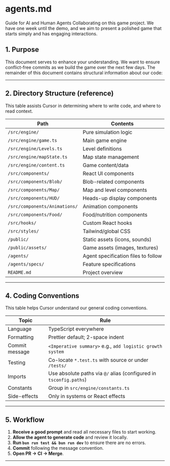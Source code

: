# agents.md

Guide for AI and Human Agents Collaborating on this game project. We have one week until the demo, and we aim to present a polished game that starts simply and has engaging interactions.

## 1. Purpose

This document serves to enhance your understanding. We want to ensure conflict-free commits as we build the game over the next few days. The remainder of this document contains structural information about our code:

---

## 2. Directory Structure (reference)

This table assists Cursor in determining where to write code, and where to read context.

| Path                          | Contents                            |
| ----------------------------- | ----------------------------------- |
| `/src/engine/`                | Pure simulation logic               |
| `/src/engine/game.ts`         | Main game engine                    |
| `/src/engine/Levels.ts`       | Level definitions                   |
| `/src/engine/mapState.ts`     | Map state management                |
| `/src/engine/content.ts`      | Game content/data                   |
| `/src/components/`            | React UI components                 |
| `/src/components/Blob/`       | Blob-related components             |
| `/src/components/Map/`        | Map and level components            |
| `/src/components/HUD/`        | Heads-up display components         |
| `/src/components/Animations/` | Animation components                |
| `/src/components/Food/`       | Food/nutrition components           |
| `/src/hooks/`                 | Custom React hooks                  |
| `/src/styles/`                | Tailwind/global CSS                 |
| `/public/`                    | Static assets (icons, sounds)       |
| `/public/assets/`             | Game assets (images, textures)      |
| `/agents/`                    | Agent specification files to follow |
| `/agents/specs/`              | Feature specifications              |
| `README.md`                   | Project overview                    |

---

## 4. Coding Conventions

This table helps Cursor understand our general coding conventions.

| Topic          | Rule                                                               |
| -------------- | ------------------------------------------------------------------ |
| Language       | TypeScript everywhere                                              |
| Formatting     | Prettier default; 2-space indent                                   |
| Commit message | `<Imperative summary>` e.g., `add logistic growth system`          |
| Testing        | Co-locate `*.test.ts` with source or under `/tests/`               |
| Imports        | Use absolute paths via `@/` alias (configured in `tsconfig.paths`) |
| Constants      | Group in `src/engine/constants.ts`                                 |
| Side-effects   | Only in systems or React effects                                   |

---

## 5. Workflow

1. **Receive a good prompt** and read all necessary files to start working.
2. **Allow the agent to generate code** and review it locally.
3. **Run `bun run test && bun run dev`** to ensure there are no errors.
4. **Commit** following the message convention.
5. **Open PR → CI → Merge**.

---
